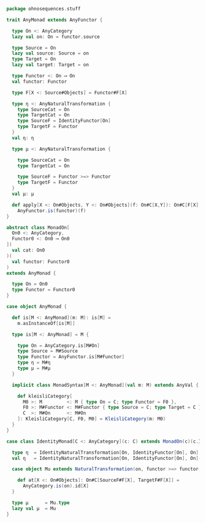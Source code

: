 
```scala
package ohnosequences.stuff

trait AnyMonad extends AnyFunctor {

  type On <: AnyCategory
  lazy val on: On = functor.source

  type Source = On
  lazy val source: Source = on
  type Target = On
  lazy val target: Target = on

  type Functor <: On ⟶ On
  val functor: Functor

  type F[X <: Source#Objects] = Functor#F[X]

  type η <: AnyNaturalTransformation {
    type SourceCat = On
    type TargetCat = On
    type SourceF = IdentityFunctor[On]
    type TargetF = Functor
  }
  val η: η

  type μ <: AnyNaturalTransformation {

    type SourceCat = On
    type TargetCat = On

    type SourceF = Functor >=> Functor
    type TargetF = Functor
  }
  val μ: μ

  def apply[X <: On#Objects, Y <: On#Objects](f: On#C[X,Y]): On#C[F[X], F[Y]] =
    AnyFunctor.is(functor)(f)
}

abstract class MonadOn[
  On0 <: AnyCategory,
  Functor0 <: On0 ⟶ On0
](
  val cat: On0
)(
  val functor: Functor0
)
extends AnyMonad {

  type On = On0
  type Functor = Functor0
}

case object AnyMonad {

  def is[M <: AnyMonad](m: M): is[M] =
    m.asInstanceOf[is[M]]

  type is[M <: AnyMonad] = M {

    type On = AnyCategory.is[M#On]
    type Source = M#Source
    type Functor = AnyFunctor.is[M#Functor]
    type η = M#η
    type μ = M#μ
  }

  implicit class MonadSyntax[M <: AnyMonad](val m: M) extends AnyVal {

    def kleisliCategory[
      M0 >: M         <: M { type On = C; type Functor = F0 },
      F0 >: M#Functor <: M#Functor { type Source = C; type Target = C },
      C  >: M#On      <: M#On
    ]: KleisliCategory[C, F0, M0] = KleisliCategory(m: M0)
  }
}

case class IdentityMonad[C <: AnyCategory](c: C) extends MonadOn(c)(c.Id) {

  type η  = IdentityNaturalTransformation[On, IdentityFunctor[On], On]
  val η   = IdentityNaturalTransformation[On, IdentityFunctor[On], On](functor)

  case object Mu extends NaturalTransformation(on, functor >=> functor, functor, on) {

    def at[X <: On#Objects]: On#C[SourceF#F[X], TargetF#F[X]] =
      AnyCategory.is(on).id[X]
  }

  type μ      = Mu.type
  lazy val μ  = Mu
}

```




[test/scala/categories.scala]: ../../test/scala/categories.scala.md
[main/scala/monoidalCategories.scala]: monoidalCategories.scala.md
[main/scala/distributiveLaws.scala]: distributiveLaws.scala.md
[main/scala/package.scala]: package.scala.md
[main/scala/monads.scala]: monads.scala.md
[main/scala/monoidalFunctors.scala]: monoidalFunctors.scala.md
[main/scala/functors.scala]: functors.scala.md
[main/scala/naturalTransformations.scala]: naturalTransformations.scala.md
[main/scala/kleisli.scala]: kleisli.scala.md
[main/scala/categories.scala]: categories.scala.md